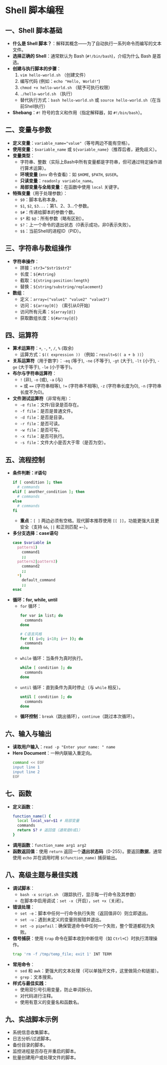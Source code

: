 # Shell 脚本编程

## 一、Shell 脚本基础
*   **什么是 Shell 脚本？**：解释其概念——为了自动执行一系列命令而编写的文本文件。
*   **选择正确的 Shell**：通常默认为 Bash (`#!/bin/bash`)，介绍为什么 Bash 是首选。
*   **创建与执行脚本的步骤**：
    1.  `vim hello-world.sh` （创建文件）
    2.  编写代码 (例如：`echo "Hello, World!"`)
    3.  `chmod +x hello-world.sh` （赋予可执行权限）
    4.  `./hello-world.sh` （执行）
    *   替代执行方式：`bash hello-world.sh` 或 `source hello-world.sh`（在当前Shell执行）
*   **Shebang**：`#!` 符号的含义和作用（指定解释器，如 `#!/bin/bash`）。

## 二、变量与参数
*   **定义变量**：`variable_name="value"`（等号两边不能有空格）。
*   **使用变量**：`$variable_name` 或 `${variable_name}`（推荐后者，避免歧义）。
*   **变量类型**：
    *   字符串、整数（实际上Bash中所有变量都是字符串，但可通过特定操作进行算术运算）。
    *   **环境变量** (`env` 命令查看)：如 `$HOME`, `$PATH`, `$USER`。
    *   **只读变量**：`readonly variable_name`。
    *   **局部变量与全局变量**：在函数中使用 `local` 关键字。
*   **特殊变量**（用于处理参数）：
    *   `$0`：脚本名称本身。
    *   `$1`, `$2`, `$3...`：第1、2、3...个参数。
    *   `$#`：传递给脚本的参数个数。
    *   `$*` 和 `$@`：所有参数（略有区别）。
    *   `$?`：上一个命令的退出状态（0表示成功，非0表示失败）。
    *   `$$`：当前Shell的进程ID（PID）。

## 三、字符串与数组操作
*   **字符串操作**：
    *   拼接：`str3="$str1$str2"`
    *   长度：`${#string}`
    *   截取：`${string:position:length}`
    *   替换：`${string/substring/replacement}`
*   **数组**：
    *   定义：`array=("value1" "value2" "value3")`
    *   访问：`${array[0]}` （索引从0开始）
    *   访问所有元素：`${array[@]}`
    *   获取数组长度：`${#array[@]}`

## 四、运算符
*   **算术运算符**：`+`, `-`, `*`, `/`, `%` (取余)
    *   运算方式：`$(( expression ))` （例如：`result=$(( a + b ))`）
*   **关系运算符**（用于数字）：`-eq` (等于), `-ne` (不等于), `-gt` (大于), `-lt` (小于), `-ge` (大于等于), `-le` (小于等于)。
*   **布尔与字符串运算符**：
    *   `!` (非), `-o` (或), `-a` (与)
    *   `=` 或 `==` (字符串相等), `!=` (字符串不相等), `-z` (字符串长度为0), `-n` (字符串长度不为0)。
*   **文件测试运算符**（非常有用）：
    *   `-e file`：文件/目录是否存在。
    *   `-f file`：是否是普通文件。
    *   `-d file`：是否是目录。
    *   `-r file`：是否可读。
    *   `-w file`：是否可写。
    *   `-x file`：是否可执行。
    *   `-s file`：文件大小是否大于零（是否为空）。

## 五、流程控制
*   **条件判断：if语句**
    ```bash
    if [ condition ]; then
      # commands
    elif [ another_condition ]; then
      # commands
    else
      # commands
    fi
    ```
    *   **重点**：`[ ]` 两边必须有空格。现代脚本推荐使用 `[[ ]]`，功能更强大且更安全（支持 `&&`, `||` 和正则匹配 `=~`）。
*   **多分支选择：case语句**
    ```bash
    case $variable in
      pattern1)
        command1
        ;;
      pattern2|pattern3)
        command2
        ;;
      *)
        default_command
        ;;
    esac
    ```
*   **循环：for, while, until**
    *   `for` 循环：
        ```bash
        for var in list; do
          commands
        done
        
        # C语言风格
        for (( i=0; i<10; i++ )); do
          commands
        done
        ```
    *   `while` 循环：当条件为真时执行。
        ```bash
        while [ condition ]; do
          commands
        done
        ```
    *   `until` 循环：直到条件为真时停止（与 `while` 相反）。
        ```bash
        until [ condition ]; do
          commands
        done
        ```
    *   **循环控制**：`break`（跳出循环），`continue`（跳过本次循环）。

## 六、输入与输出
*   **读取用户输入**：`read -p "Enter your name: " name`
*   **Here Document**：一种内联输入重定向。
    ```bash
    command << EOF
    input line 1
    input line 2
    EOF
    ```

## 七、函数
*   **定义函数**：
    ```bash
    function_name() {
      local local_var=$1 # 局部变量
      commands
      return $? # 返回值（通常是0或1）
    }
    ```
*   **调用函数**：`function_name arg1 arg2`
*   **函数返回值**：使用 `return` 返回一个**退出状态码**（0-255）。要返回**数据**，通常使用 `echo` 并在调用时用 `$(function_name)` 捕获输出。

## 八、高级主题与最佳实践
*   **调试脚本**：
    *   `bash -x script.sh` （跟踪执行，显示每一行命令及其参数）
    *   在脚本中启用调试：`set -x`（开启），`set +x`（关闭）。
*   **错误处理**：
    *   `set -e`：脚本中任何一行命令执行失败（返回值非0）则立即退出。
    *   `set -u`：遇到未定义的变量则报错并退出。
    *   `set -o pipefail`：确保管道命令中任何一个失败，整个管道都视为失败。
*   **信号捕获**：使用 `trap` 命令在脚本收到中断信号（如 `Ctrl+C`）时执行清理操作。
    ```bash
    trap 'rm -f /tmp/temp_file; exit 1' INT TERM
    ```
*   **常用命令**：
    *   `sed` 和 `awk`：更强大的文本处理（可以单独开文件，这里做简介和链接）。
    *   `grep`：文本搜索。
*   **样式与最佳实践**：
    *   使用双引号引用变量，防止单词拆分。
    *   对代码进行注释。
    *   使用有意义的变量名和函数名。

## 九、实战脚本示例
*   系统信息收集脚本。
*   日志分析/过滤脚本。
*   备份目录的脚本。
*   监控进程是否存在并重启的脚本。
*   批量创建用户或处理文件的脚本。


